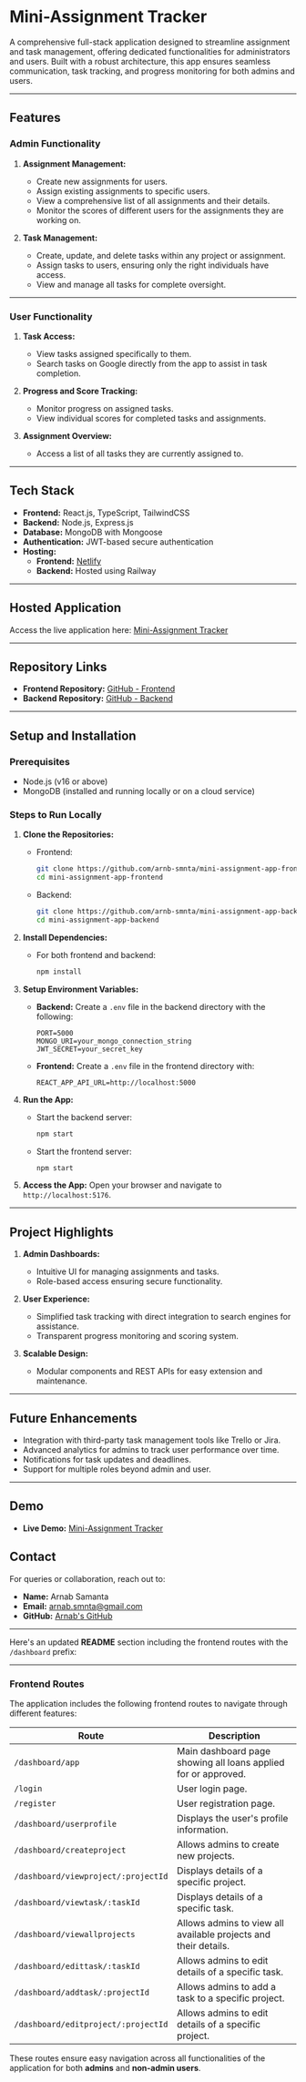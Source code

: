 # **Mini-Assignment Tracker**

A comprehensive full-stack application designed to streamline assignment and task management, offering dedicated functionalities for administrators and users. Built with a robust architecture, this app ensures seamless communication, task tracking, and progress monitoring for both admins and users.

---

## **Features**

### **Admin Functionality**

1. **Assignment Management:**

   - Create new assignments for users.
   - Assign existing assignments to specific users.
   - View a comprehensive list of all assignments and their details.
   - Monitor the scores of different users for the assignments they are working on.

2. **Task Management:**
   - Create, update, and delete tasks within any project or assignment.
   - Assign tasks to users, ensuring only the right individuals have access.
   - View and manage all tasks for complete oversight.

---

### **User Functionality**

1. **Task Access:**

   - View tasks assigned specifically to them.
   - Search tasks on Google directly from the app to assist in task completion.

2. **Progress and Score Tracking:**

   - Monitor progress on assigned tasks.
   - View individual scores for completed tasks and assignments.

3. **Assignment Overview:**
   - Access a list of all tasks they are currently assigned to.

---

## **Tech Stack**

- **Frontend:** React.js, TypeScript, TailwindCSS
- **Backend:** Node.js, Express.js
- **Database:** MongoDB with Mongoose
- **Authentication:** JWT-based secure authentication
- **Hosting:**
  - **Frontend:** [Netlify](https://assingment-app-lonots.netlify.app/)
  - **Backend:** Hosted using Railway

---

## **Hosted Application**

Access the live application here: [Mini-Assignment Tracker](https://assingment-app-lonots.netlify.app/)

---

## **Repository Links**

- **Frontend Repository:** [GitHub - Frontend](https://github.com/arnb-smnta/mini-assignment-app-frontend)
- **Backend Repository:** [GitHub - Backend](https://github.com/arnb-smnta/mini-assignment-app-backend)

---

## **Setup and Installation**

### **Prerequisites**

- Node.js (v16 or above)
- MongoDB (installed and running locally or on a cloud service)

### **Steps to Run Locally**

1. **Clone the Repositories:**

   - Frontend:
     ```bash
     git clone https://github.com/arnb-smnta/mini-assignment-app-frontend.git
     cd mini-assignment-app-frontend
     ```
   - Backend:
     ```bash
     git clone https://github.com/arnb-smnta/mini-assignment-app-backend.git
     cd mini-assignment-app-backend
     ```

2. **Install Dependencies:**

   - For both frontend and backend:
     ```bash
     npm install
     ```

3. **Setup Environment Variables:**

   - **Backend:**
     Create a `.env` file in the backend directory with the following:
     ```env
     PORT=5000
     MONGO_URI=your_mongo_connection_string
     JWT_SECRET=your_secret_key
     ```
   - **Frontend:**
     Create a `.env` file in the frontend directory with:
     ```env
     REACT_APP_API_URL=http://localhost:5000
     ```

4. **Run the App:**

   - Start the backend server:
     ```bash
     npm start
     ```
   - Start the frontend server:
     ```bash
     npm start
     ```

5. **Access the App:**
   Open your browser and navigate to `http://localhost:5176`.

---

## **Project Highlights**

1. **Admin Dashboards:**

   - Intuitive UI for managing assignments and tasks.
   - Role-based access ensuring secure functionality.

2. **User Experience:**

   - Simplified task tracking with direct integration to search engines for assistance.
   - Transparent progress monitoring and scoring system.

3. **Scalable Design:**
   - Modular components and REST APIs for easy extension and maintenance.

---

## **Future Enhancements**

- Integration with third-party task management tools like Trello or Jira.
- Advanced analytics for admins to track user performance over time.
- Notifications for task updates and deadlines.
- Support for multiple roles beyond admin and user.

---

## **Demo**

- **Live Demo:** [Mini-Assignment Tracker](https://assingment-app-lonots.netlify.app/)

## **Contact**

For queries or collaboration, reach out to:

- **Name:** Arnab Samanta
- **Email:** arnab.smnta@gmail.com
- **GitHub:** [Arnab's GitHub](https://github.com/arnb-smnta)

---

Here's an updated **README** section including the frontend routes with the `/dashboard` prefix:

---

### Frontend Routes

The application includes the following frontend routes to navigate through different features:

| **Route**                           | **Description**                                                 |
| ----------------------------------- | --------------------------------------------------------------- |
| `/dashboard/app`                    | Main dashboard page showing all loans applied for or approved.  |
| `/login`                            | User login page.                                                |
| `/register`                         | User registration page.                                         |
| `/dashboard/userprofile`            | Displays the user's profile information.                        |
| `/dashboard/createproject`          | Allows admins to create new projects.                           |
| `/dashboard/viewproject/:projectId` | Displays details of a specific project.                         |
| `/dashboard/viewtask/:taskId`       | Displays details of a specific task.                            |
| `/dashboard/viewallprojects`        | Allows admins to view all available projects and their details. |
| `/dashboard/edittask/:taskId`       | Allows admins to edit details of a specific task.               |
| `/dashboard/addtask/:projectId`     | Allows admins to add a task to a specific project.              |
| `/dashboard/editproject/:projectId` | Allows admins to edit details of a specific project.            |

These routes ensure easy navigation across all functionalities of the application for both **admins** and **non-admin users**.
